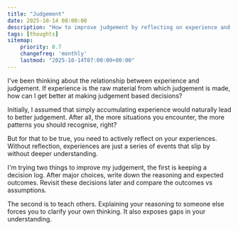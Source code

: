 ```yaml
---
title: "Judgement"
date: 2025-10-14 08:00:00
description: "How to improve judgement by reflecting on experience and teaching others."
tags: [thoughts]
sitemap:
    priority: 0.7
    changefreq: 'monthly'
    lastmod: "2025-10-14T07:00:00+00:00"
---
```


I've been thinking about the relationship between experience and judgement. If experience is the raw material from which judgement is made, how can I get better at making judgement based decisions?

Initially, I assumed that simply accumulating experience would naturally lead to better judgement. After all, the more situations you encounter, the more patterns you should recognise, right?

But for that to be true, you need to actively reflect on your experiences. Without reflection, experiences are just a series of events that slip by without deeper understanding.

I'm trying two things to improve my judgement, the first is keeping a decision log. After major choices, write down the reasoning and expected outcomes. Revisit these decisions later and compare the outcomes vs assumptions.

The second is to teach others. Explaining your reasoning to someone else forces you to clarify your own thinking. It also exposes gaps in your understanding.
